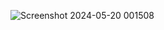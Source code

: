![Screenshot 2024-05-20 001508](https://github.com/KamranUmer/streamlitApp_for_Yolov5_pns/assets/86089489/30e234e9-5a6a-4f34-ab84-0b7deee07db0)
